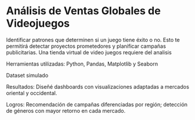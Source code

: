 # Análisis de Ventas Globales de Videojuegos

Identificar patrones que determinen si un juego tiene éxito o no. Esto te permitirá detectar proyectos prometedores y planificar campañas publicitarias.
Una tienda virtual de video juegos requiere del analisis 

Herramientas utilizadas: Python, Pandas, Matplotlib y Seaborn

Dataset simulado

Resultados: Diseñé dashboards con visualizaciones adaptadas a mercados oriental y occidental. 

Logros: Recomendación de campañas diferenciadas por región; detección de géneros con mayor retorno en cada mercado. 
